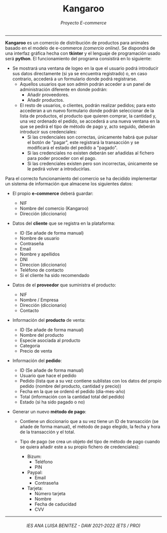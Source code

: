 <div align="center">
    <h1>Kangaroo</h1>
    <h6>Proyecto E-commerce</h6>
</div>
<hr>

**Kangaroo** es un comercio de distribución de productos para animales basado en el modelo de e-commerce *(comercio online)*. Se dispondrá de una interfaz gráfica hecha con **tkinter** y el lenguaje de programación usado será **python**.
El funcionamiento del programa consistirá en lo siguiente:
* Se mostrará una ventana de logeo en la que el usuario podrá introducir sus datos directamente (si ya se encuentra registrado) o, en caso contrario, accederá a un formulario donde podrá registrarse.
    * Aquellos usuarios que son admin podrán acceder a un panel de administración diferente en donde podrán:
        * Añadir proveedores.
        * Añadir productos.
    * El resto de usuarios, o clientes, podrán realizar pedidos; para esto accederan a un nuevo formulario donde podrán seleccionar de la lista de productos, el producto que quieren comprar, la cantidad y, una vez ordenado el pedido, se accederá a una nueva ventana en la que se pedirá el tipo de método de pago y, acto seguido, deberán introducir sus credenciales:
        * Si las credenciales son correctas, únicamente habrá que pulsar el botón de "pagar", este registrará la transacción y se modificará el estado del pedido a "pagado".
        * Si las credenciales no existen deberán ser añadidas al fichero para poder proceder con el pago.
        * Si las credenciales existen pero son incorrectas, únicamente se le pedirá volver a introducirlas.

        
Para el correcto funcionamiento del comercio se ha decidido implementar un sistema de información que almacene los siguientes datos:

* El propio **e-commerce** deberá guardar:
    * NIF
    * Nombre del comercio (Kangaroo)
    * Dirección (diccionario)

* Datos del **cliente** que se registra en la plataforma:
    * ID (Se añade de forma manual)
    * Nombre de usuario
    * Contraseña
    * Email
    * Nombre y apellidos
    * DNI
    * Direccion (diccionario)
    * Teléfono de contacto
    * Si el cliente ha sido recomendado

* Datos de el **proveedor** que suministra el producto:
    * NIF
    * Nombre / Empresa
    * Dirección (diccionario)
    * Contacto

* Información del **producto** de venta:
    * ID (Se añade de forma manual)
    * Nombre del producto
    * Especie asociada al producto
    * Categoria
    * Precio de venta

* Información del **pedido**:
    * ID (Se añade de forma manual)
    * Usuario que hace el pedido
    * Pedido (lista que a su vez contiene sublistas con los datos del propio pedido (nombre del producto, cantidad y precio))
    * Fecha en la que se ordenó el pedido (dia-mes-año)
    * Total (información con la cantidad total del pedido)
    * Estado (si ha sido pagado o no)

* Generar un nuevo **método de pago**:
    * Contiene un diccionario que a su vez tiene un ID de transacción (se añade de forma manual), el método de pago elegido, la fecha y hora de la transacción y el total.

    * Tipo de pago (se crea un objeto del tipo de método de pago cuando se quiera añadir este a su propio fichero de credenciales):
        * Bizum:
            * Teléfono
            * PIN
        * Paypal:
            * Email
            * Contraseña
        * Tarjeta:
            * Número tarjeta
            * Nombre
            * Fecha de caducidad
            * CVV


<hr>
<h6 align="center">IES ANA LUISA BENITEZ - DAW 2021-2022 (ETS / PRO)</h6>
